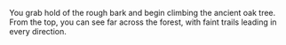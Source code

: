 You grab hold of the rough bark and begin climbing the ancient oak tree.  
From the top, you can see far across the forest, with faint trails leading in every direction.  
